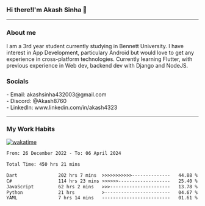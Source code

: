 <h3>Hi there!I'm Akash Sinha 👋</h3>

--- 

<h3>About me</h3>
I am a 3rd year student currently studying in Bennett University. I have interest in App Development, particulary Android but would love to get any experience in cross-platform technologies. Currently learning Flutter, with previous experience in Web dev, backend dev with Django and NodeJS.

<h3>Socials</h3>
 - Email: akashsinha432003@gmail.com<br>
 - Discord: @Akash8760<br>
 - LinkedIn: www.linkedin.com/in/akash4323<br>


---

<h3>My Work Habits</h3>

[![wakatime](https://wakatime.com/badge/user/938b2951-49cf-4810-9b9e-c17cde3d3343.svg)](https://wakatime.com/@938b2951-49cf-4810-9b9e-c17cde3d3343)

<!--START_SECTION:waka-->

```txt
From: 26 December 2022 - To: 06 April 2024

Total Time: 450 hrs 21 mins

Dart               202 hrs 7 mins  >>>>>>>>>>>--------------   44.88 %
C#                 114 hrs 23 mins >>>>>>-------------------   25.40 %
JavaScript         62 hrs 2 mins   >>>----------------------   13.78 %
Python             21 hrs          >------------------------   04.67 %
YAML               7 hrs 14 mins   -------------------------   01.61 %
```

<!--END_SECTION:waka-->

